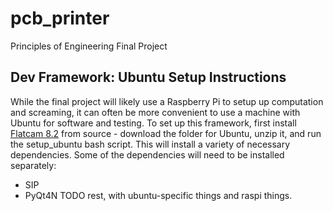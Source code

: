 # pcb_printer
Principles of Engineering Final Project



## Dev Framework: Ubuntu Setup Instructions
While the final project will likely use a Raspberry Pi to setup up computation and screaming, it can often be more convenient to use a machine with Ubuntu for software and testing. To set up this framework, first install [Flatcam 8.2](https://bitbucket.org/jpcgt/flatcam/downloads/) from source - download the folder for Ubuntu, unzip it, and run the setup_ubuntu bash script. This will install a variety of necessary dependencies. 
Some of the dependencies will need to be installed separately:
 - SIP 
 - PyQt4N
TODO rest, with ubuntu-specific things and raspi things.
